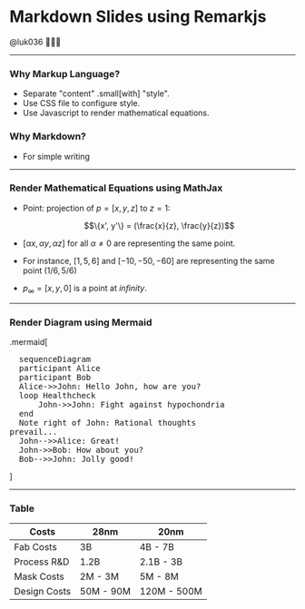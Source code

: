 # Markdown Slides using Remarkjs

@luk036 👨🏻‍🏫

---

### Why Markup Language?

- Separate "content" .small[with] "style".
- Use CSS file to configure style.
- Use Javascript to render mathematical equations.

### Why Markdown?

- For simple writing

---

### Render Mathematical Equations using MathJax

- Point: projection of $p=[x,y,z]$ to $z=1$:

  $$\{x', y'\} = (\frac{x}{z}, \frac{y}{z})$$

- $[\alpha x, \alpha y, \alpha z]$ for
  all $\alpha \neq 0$ are representing
  the same point.

- For instance, $[1, 5, 6]$ and
  $[-10, -50, -60]$ are representing the
  same point $(1/6, 5/6)$

- $p_\infty = [x, y, 0]$ is a point
  at _infinity_.

---

### Render Diagram using Mermaid

.mermaid[

<pre>
  sequenceDiagram
  participant Alice
  participant Bob
  Alice->>John: Hello John, how are you?
  loop Healthcheck
      John->>John: Fight against hypochondria
  end
  Note right of John: Rational thoughts <br/>prevail...
  John-->>Alice: Great!
  John->>Bob: How about you?
  Bob-->>John: Jolly good!
</pre>

]

---

### Table

| Costs        | 28nm      | 20nm        |
| ------------ | --------- | ----------- |
| Fab Costs    | 3B        | 4B - 7B     |
| Process R&D  | 1.2B      | 2.1B - 3B   |
| Mask Costs   | 2M - 3M   | 5M - 8M     |
| Design Costs | 50M - 90M | 120M - 500M |
